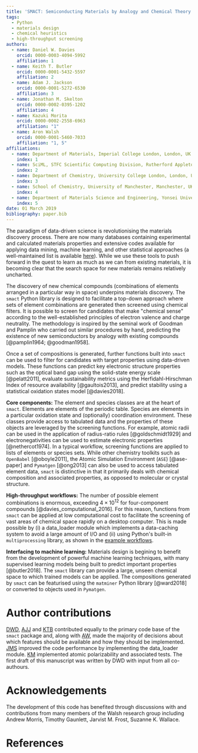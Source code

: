 ```yaml
---
title: 'SMACT: Semiconducting Materials by Analogy and Chemical Theory'
tags:
  - Python
  - materials design
  - chemical heuristics
  - high-throughput screening
authors:
  - name: Daniel W. Davies
    orcid: 0000-0003-4094-5992
    affiliation: 1
  - name: Keith T. Butler
    orcid: 0000-0001-5432-5597
    affiliation: 2
  - name: Adam J. Jackson
    orcid: 0000-0001-5272-6530
    affiliation: 3
  - name: Jonathan M. Skelton
    orcid: 0000-0002-0395-1202
    affiliation: 4
  - name: Kazuki Morita
    orcid: 0000-0002-2558-6963
    affiliation: "1"
  - name: Aron Walsh
    orcid: 0000-0001-5460-7033
    affiliation: "1, 5"
affiliations:
  - name: Department of Materials, Imperial College London, London, UK
    index: 1
  - name: SciML, STFC Scientific Computing Division, Rutherford Appleton Laboratories, UK
    index: 2
  - name: Department of Chemistry, University College London, London, UK
    index: 3
  - name: School of Chemistry, University of Manchester, Manchester, UK
    index: 4
  - name: Department of Materials Science and Engineering, Yonsei University, Seoul, Korea
    index: 5
date: 01 March 2019
bibliography: paper.bib
---
```


The paradigm of data-driven science is revolutionising the materials discovery process. There are now many databases containing experimental and calculated materials properties and extensive codes available for applying data mining, machine learning, and other statistical approaches (a well-maintained list is available [here](https://github.com/tilde-lab/awesome-materials-informatics)). While we use these tools to push forward in the quest to learn as much as we can from existing materials, it is becoming clear that the search space for new materials remains relatively uncharted.

The discovery of new chemical compounds (combinations of elements arranged in a particular way in space) underpins materials discovery. The `smact` Python library is designed to facilitate a top-down approach where sets of element combinations are generated then screened using chemical filters. It is possible to screen for candidates that make "chemical sense" according to the well-established principles of electron valence and charge neutrality. The methodology is inspired by the seminal work of Goodman and Pamplin who carried out similar procedures by hand, predicting the existence of new semiconductors by analogy with existing compounds [@pamplin1964; @goodman1958].

Once a set of compositions is generated, further functions built into `smact` can be used to filter for candidates with target properties using data-driven models. These functions can predict key electronic structure properties such as the optical band gap using the solid-state energy scale [@pelatt2011], evaluate sustainability metrics using the Herfidahl-Hirschman Index of resource availability [@gaultois2013], and predict stability using a statistical oxidation states model [@davies2018].

**Core components:** The element and species classes are at the heart of `smact`. Elements are elements of the periodic table. Species are elements in a particular oxidation state and (optionally) coordination environment. These classes provide access to tabulated data and the properties of these objects are leveraged by the screening functions. For example, atomic radii can be used in the application of radius-ratio rules [@goldschmidt1929] and electronegativities can be used to estimate electronic properties [@nethercot1974]. In a typical workflow, screening functions are applied to lists of elements or species sets. While other chemistry toolkits such as `OpenBabel` [@oboyle2011], the Atomic Simulation Environment (`ASE`) [@ase-paper] and `Pymatgen` [@ong2013] can also be used to access tabulated element data, `smact` is distinctive in that it primarily deals with chemical composition and associated properties, as opposed to molecular or crystal structure.

**High-throughput workflows:** The number of possible element combinations is enormous, exceeding $4\times10^{12}$ for four-component compounds [@davies_computational_2016]. For this reason, functions from `smact` can be applied at low computational cost to facilitate the screening of vast areas of chemical space rapidly on a desktop computer.  This is made possible by (i) a data_loader module which implements a data-caching system to avoid a large amount of I/O and (ii) using Python's built-in `multiprocessing` library, as shown in the [example workflows](https://github.com/WMD-group/SMACT/tree/master/examples).

**Interfacing to machine learning:** Materials design is begining to benefit from the development of powerful machine learning techniques, with many supervised learning models being built to predict important properties [@butler2018]. The `smact` library can provide a large, unseen chemical space to which trained models can be applied. The compositions generated by `smact` can be featurised using the `matminer` Python library [@ward2018] or converted to objects used in `Pymatgen`.

# Author contributions

[DWD](https://github.com/dandavies99), [AJJ](https://github.com/ajjackson) and [KTB](https://github.com/keeeto) contributed equally to the primary code base of the `smact` package and, along with [AW](https://wmd-group.github.io/), made the majority of decisions about which features should be available and how they should be implemented. [JMS](https://github.com/jmskelton) improved the code performance by implementing the data_loader module. [KM](https://github.com/KazMorita) implemented atomic polarizability and associated tests. The first draft of this manuscript was written by DWD with input from all co-authours.

# Acknowledgements

The development of this code has benefited through discussions with and contributions from many members of the Walsh research group including
Andrew Morris,
Timothy Gaunlett,
Jarvist M. Frost,
Suzanne K. Wallace.

# References
